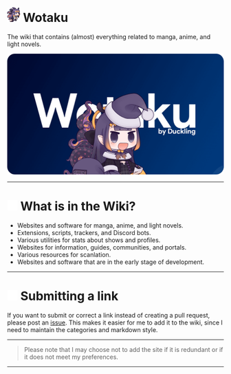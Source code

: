 # <img src="/static/asset/inaspin.gif" width="30px"> Wotaku

The wiki that contains (almost) everything related to manga, anime, and light novels.

[![cover](/static/thumb/cover.png)](https://wotaku.pages.dev/)
___

# <img src="/static/rm/repo.svg" width="24px"> What is in the Wiki?

- Websites and software for manga, anime, and light novels.
- Extensions, scripts, trackers, and Discord bots.
- Various utilities for stats about shows and profiles.
- Websites for information, guides, communities, and portals.
- Various resources for scanlation.
- Websites and software that are in the early stage of development.

___

# <img src="/static/rm/pr.svg" width="24px"> Submitting a link
If you want to submit or correct a link instead of creating a pull request, please post an [issue](https://github.com/anotherduckling/Wotaku/issues/new). This makes it easier for me to add it to the wiki, since I need to maintain the categories and markdown style.

___

> Please note that I may choose not to add the site if it is redundant or if it does not meet my preferences.

___